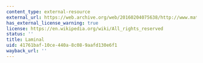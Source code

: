 ```yaml
---
content_type: external-resource
external_url: https://web.archive.org/web/20160204075638/http://www.matchlessrecordings.com/amm-laminal
has_external_license_warning: true
license: https://en.wikipedia.org/wiki/All_rights_reserved
status: ''
title: Laminal
uid: 41761baf-10ce-440a-8c08-9aafd130e6f1
wayback_url: ''
---
```

